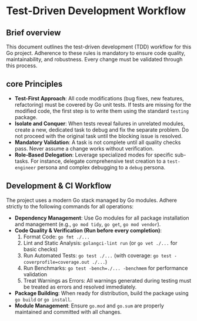 # Test-Driven Development Workflow

## Brief overview

This document outlines the test-driven development (TDD) workflow for this Go project. Adherence to these rules is mandatory to ensure code quality, maintainability, and robustness. Every change must be validated through this process.

## core Principles

- **Test-First Approach**: All code modifications (bug fixes, new features, refactoring) must be covered by Go unit tests. If tests are missing for the modified code, the first step is to write them using the standard `testing` package.
- **Isolate and Conquer**: When tests reveal failures in unrelated modules, create a new, dedicated task to debug and fix the separate problem. Do not proceed with the original task until the blocking issue is resolved.
- **Mandatory Validation**: A task is not complete until all quality checks pass. Never assume a change works without verification.
- **Role-Based Delegation**: Leverage specialized modes for specific sub-tasks. For instance, delegate comprehensive test creation to a `test-engineer` persona and complex debugging to a `debug` persona.

## Development & CI Workflow

The project uses a modern Go stack managed by Go modules. Adhere strictly to the following commands for all operations:

- **Dependency Management**: Use Go modules for all package installation and management (e.g., `go mod tidy`, `go get`, `go mod vendor`).
- **Code Quality & Verification (Run before every completion)**:
    1. Format Code: `go fmt ./...`
    2. Lint and Static Analysis: `golangci-lint run` (or `go vet ./...` for basic checks)
    3. Run Automated Tests: `go test ./...` (with coverage: `go test -coverprofile=coverage.out ./...`)
    4. Run Benchmarks: `go test -bench=./... -benchmem` for performance validation
    5. Treat Warnings as Errors: All warnings generated during testing must be treated as errors and resolved immediately.
- **Package Building**: When ready for distribution, build the package using `go build` or `go install`.
- **Module Management**: Ensure `go.mod` and `go.sum` are properly maintained and committed with all changes.
